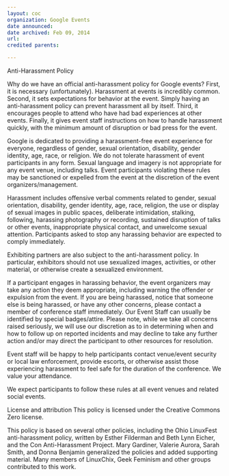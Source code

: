 ```yaml
---
layout: coc
organization: Google Events
date announced:
date archived: Feb 09, 2014
url: 
credited parents: 

---
```


Anti-Harassment Policy

Why do we have an official anti-harassment policy for Google events? First, it is necessary (unfortunately). Harassment at events is incredibly common. Second, it sets expectations for behavior at the event. Simply having an anti-harassment policy can prevent harassment all by itself. Third, it encourages people to attend who have had bad experiences at other events. Finally, it gives event staff instructions on how to handle harassment quickly, with the minimum amount of disruption or bad press for the event.

Google is dedicated to providing a harassment-free event experience for everyone, regardless of gender, sexual orientation, disability, gender identity, age, race, or religion. We do not tolerate harassment of event participants in any form. Sexual language and imagery is not appropriate for any event venue, including talks. Event participants violating these rules may be sanctioned or expelled from the event at the discretion of the event organizers/management.

Harassment includes offensive verbal comments related to gender, sexual orientation, disability, gender identity, age, race, religion, the use or display of sexual images in public spaces, deliberate intimidation, stalking, following, harassing photography or recording, sustained disruption of talks or other events, inappropriate physical contact, and unwelcome sexual attention. Participants asked to stop any harassing behavior are expected to comply immediately.

Exhibiting partners are also subject to the anti-harassment policy. In particular, exhibitors should not use sexualized images, activities, or other material, or otherwise create a sexualized environment.

If a participant engages in harassing behavior, the event organizers may take any action they deem appropriate, including warning the offender or expulsion from the event. If you are being harassed, notice that someone else is being harassed, or have any other concerns, please contact a member of conference staff immediately. Our Event Staff can usually be identified by special badges/attire. Please note, while we take all concerns raised seriously, we will use our discretion as to in determining when and how to follow up on reported incidents and may decline to take any further action and/or may direct the participant to other resources for resolution.

Event staff will be happy to help participants contact venue/event security or local law enforcement, provide escorts, or otherwise assist those experiencing harassment to feel safe for the duration of the conference. We value your attendance.

We expect participants to follow these rules at all event venues and related social events.

License and attribution
This policy is licensed under the Creative Commons Zero license.

This policy is based on several other policies, including the Ohio LinuxFest anti-harassment policy, written by Esther Filderman and Beth Lynn Eicher, and the Con Anti-Harassment Project. Mary Gardiner, Valerie Aurora, Sarah Smith, and Donna Benjamin generalized the policies and added supporting material. Many members of LinuxChix, Geek Feminism and other groups contributed to this work.
